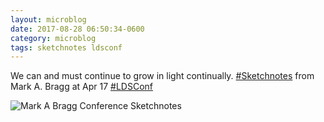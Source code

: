 ```yaml
---
layout: microblog
date: 2017-08-28 06:50:34-0600
category: microblog
tags: sketchnotes ldsconf
---
```

We can and must continue to grow in light continually. [#Sketchnotes](/tags/sketchnotes) from Mark A. Bragg at Apr 17 [#LDSConf](/tags/ldsconf)

![Mark A Bragg Conference Sketchnotes](/images/microblog/201708280650.jpg)
